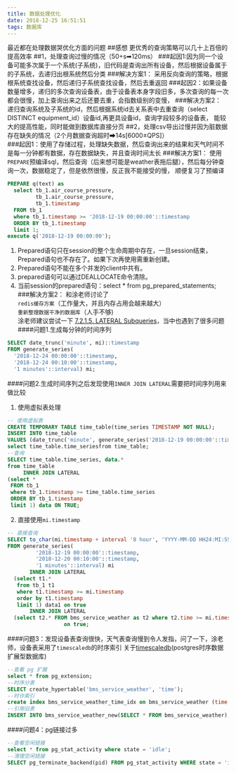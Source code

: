 ```yaml
---
title: 数据处理优化
date: 2018-12-25 16:51:51
tags: 数据库
---
```


最近都在处理数据哭优化方面的问题
##感想
更优秀的查询策略可以几十上百倍的提高效率
##1，处理查询过慢的情况（50+s➡120ms）
###起因1:因为同一个设备可能多次属于一个系统(子系统)，旧代码是查询出所有设备，然后根据设备属于的子系统，去递归出根系统然后分类
###解决方案1：
采用反向查询的策略，根据根系统查找设备，然后递归子系统查找设备，然后去重返回
###起因2：如果设备数量增多，递归的多次查询设备表，由于设备表本身字段旧多，多次查询的每一次都会很慢，加上查询出来之后还要去重，会指数级别的变慢，
###解决方案2：
递归查询系统及子系统的id，然后根据系统id去关系表中去重查询（select DISTINCT equipment_id）设备id,再更具设备id，查询字段较多的设备表，
能较大的提高性能，同时能做到数据库直接分页
##2，处理csv导出过慢并因为脏数据存在缺失的情况（2个月数据查询超时➡14s[6000±QPS]）  
###起因1：使用了存储过程，处理缺失数据，然后查询出来的结果和天气时间不是每一分钟都有数据，存在数据缺失，并且查询时间太长
###解决方案1：
使用`PREPARE`预编译sql，然后查询（后来想可能是weather表拖后腿），然后每分钟查询一次，数据稳定了，但是依然很慢，反正我不能接受的慢，
顺便复习了预编译
```sql
PREPARE q(text) as
  select tb_1.air_course_pressure,
         tb_1.air_course_pressure,
         tb_1.timestamp
  FROM tb_1
  where tb_1.timestamp >= '2018-12-19 00:00:00'::timestamp
  ORDER BY tb_1.timestamp
  limit 1;
execute q('2018-12-19 00:00:00');
```
1. Prepared语句只在session的整个生命周期中存在，一旦session结束，Prepared语句也不存在了。如果下次再使用需重新创建。
2. Prepared语句不能在多个并发的client中共有。
3. prepared语句可以通过DEALLOCATE命令清除。
4. 当前session的prepared语句：select * from pg_prepared_statements;
###解决方案2：
和涂老师讨论了  
`redis缓存方案`（工作量大，并且内存占用会越来越大）  
`重新整理数据干净的数据库`（人手不够)  
涂老师建议尝试一下  [7.2.1.5. LATERAL Subqueries](https://www.postgresql.org/docs/current/queries-table-expressions.html)，当中也遇到了很多问题
####问题1.生成每分钟的时间序列
```sql
SELECT date_trunc('minute', mi)::timestamp
FROM generate_series(
  '2018-12-24 00:00:00'::timestamp,
  '2018-12-24 00:10:00'::timestamp,
  '1 minutes'::interval) mi;
```
####问题2.生成时间序列之后发现使用`INNER JOIN LATERAL`需要把时间序列用来做比较
1. 使用虚拟表处理
  ```sql
-- 使用虚拟表
CREATE TEMPORARY TABLE time_table(time_series TIMESTAMP NOT NULL);
INSERT INTO time_table
VALUES (date_trunc('minute', generate_series('2018-12-19 00:00:00'::timestamp, '2018-12-20 00:10:00'::timestamp,'1 minutes'::interval)));
select time_table.time_seriesfrom time_table;
--查询
SELECT time_table.time_series, data.*
from time_table
       INNER JOIN LATERAL
  (select *
   FROM tb_1
   where tb_1.timestamp >= time_table.time_series
   ORDER BY tb_1.timestamp
   limit 1) data ON TRUE;
```  
2. 直接使用`mi.timestamp`
```sql
-- 直接查询
SELECT to_char(mi.timestamp + interval '8 hour', 'YYYY-MM-DD HH24:MI:SS'),data1.*,data2.*
FROM generate_series(
         '2018-12-19 00:00:00'::timestamp,
         '2018-12-20 00:10:00'::timestamp,
         '1 minutes'::interval) mi
       INNER JOIN LATERAL
  (select t1.*
   from tb_1 t1
   where t1.timestamp >= mi.timestamp
   order by t1.timestamp
   limit 1) data1 on true
       INNER JOIN LATERAL
  (select t2.* FROM bms_service_weather as t2 where t2.time >= mi.timestamp order by t2.time limit 1) data2
                  on true;
```
####问题3：发现设备表查询很快，天气表查询慢到令人发指，问了一下，涂老师，设备表采用了`timescaledb`的时序索引
关于[timescaledb](https://yq.aliyun.com/articles/73537)(postgres时序数据扩展型数据库) 
```sql
--查看 pg 扩展
select * from pg_extension;
--时序分表
SELECT create_hypertable('bms_service_weather', 'time');
--时许索引
create index bms_service_weather_time_idx on bms_service_weather (time desc);
--引用旧表
INSERT INTO bms_service_weather_new(SELECT * FROM bms_service_weather);
```
####问题4：pg链接过多
```sql
--查看空闲链接
select * from pg_stat_activity where state = 'idle';
--清理空闲链接
SELECT pg_terminate_backend(pid) FROM pg_stat_activity WHERE state = 'idle';
```